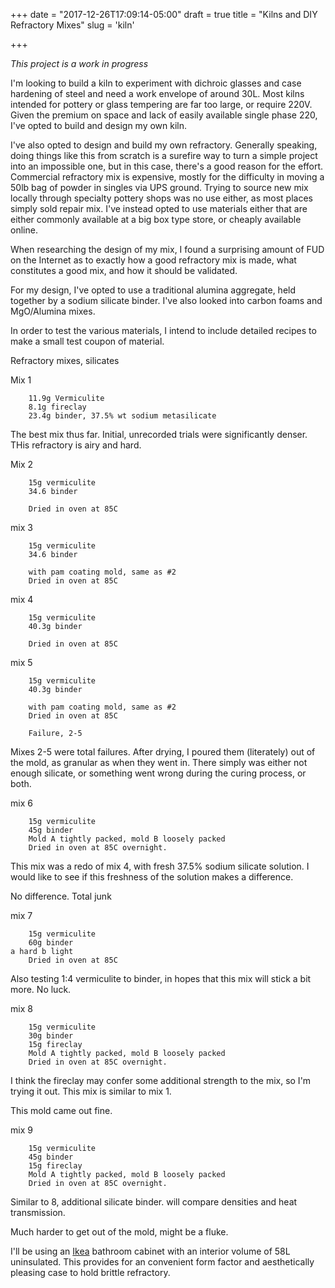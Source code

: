 +++
date = "2017-12-26T17:09:14-05:00"
draft = true
title = "Kilns and DIY Refractory Mixes"
slug = 'kiln'

+++

_This project is a work in progress_

I'm looking to build a kiln to experiment with dichroic glasses and case hardening of steel and need a work envelope of around 30L. Most kilns intended for pottery or glass tempering are far too large, or require 220V. Given the premium on space and lack of easily available single phase 220, I've opted to build and design my own kiln. 

I've also opted to design and build my own refractory. Generally speaking, doing things like this from scratch is a surefire way to turn a simple project into an impossible one, but in this case, there's a good reason for the effort. Commercial refractory mix is expensive, mostly for the difficulty in moving a 50lb bag of powder in singles via UPS ground. Trying to source new mix locally through specialty pottery shops was no use either, as most places simply sold repair mix. I've instead opted to use materials either that are either commonly available at a big box type store, or cheaply available online.

When researching the design of my mix, I found a surprising amount of FUD on the Internet as to exactly how a good refractory mix is made, what constitutes a good mix, and how it should be validated.

For my design, I've opted to use a traditional alumina aggregate, held together by a sodium silicate binder. I've also looked into carbon foams and MgO/Alumina mixes.

In order to test the various materials, I intend to include detailed recipes to make a small test coupon of material.

Refractory mixes, silicates

Mix 1
```
	11.9g Vermiculite
	8.1g fireclay
	23.4g binder, 37.5% wt sodium metasilicate
```

The best mix thus far. Initial, unrecorded trials were significantly denser. THis refractory is airy and hard.

Mix 2
```
	15g vermiculite
	34.6 binder

	Dried in oven at 85C
```

mix 3
```
	15g vermiculite
	34.6 binder

	with pam coating mold, same as #2
	Dried in oven at 85C
```

mix 4
```
	15g vermiculite
	40.3g binder

	Dried in oven at 85C
```

mix 5
```
	15g vermiculite
	40.3g binder

	with pam coating mold, same as #2
	Dried in oven at 85C

	Failure, 2-5
```
Mixes 2-5 were total failures. After drying, I poured them (literately) out of the mold, as granular as when they went in. There simply was either not enough silicate, or something went wrong during the curing process, or both.

mix 6
```
	15g vermiculite
	45g binder
	Mold A tightly packed, mold B loosely packed
	Dried in oven at 85C overnight.
```
This mix was a redo of mix 4, with fresh 37.5% sodium silicate solution. I would like to see if this freshness of the solution makes a difference.

No difference. Total junk

mix 7
```
	15g vermiculite
	60g binder
a hard b light
	Dried in oven at 85C
```
Also testing 1:4 vermiculite to binder, in hopes that this mix will stick a bit more. No luck.

mix 8
```
	15g vermiculite
	30g binder
	15g fireclay
	Mold A tightly packed, mold B loosely packed
	Dried in oven at 85C overnight.
```
I think the fireclay may confer some additional strength to the mix, so I'm trying it out. This mix is similar to mix 1.

This mold came out fine.

mix 9
```
	15g vermiculite
	45g binder
	15g fireclay
	Mold A tightly packed, mold B loosely packed
	Dried in oven at 85C overnight.
```

Similar to 8, additional silicate binder. will compare densities and heat transmission.

Much harder to get out of the mold, might be a fluke.














I'll be using an [Ikea](https://www.ikea.com/us/en/catalog/products/50318176/) bathroom cabinet with an interior volume of 58L uninsulated. This provides for an convenient form factor and aesthetically pleasing case to hold brittle refractory.

